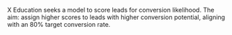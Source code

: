 X Education seeks a model to score leads for conversion likelihood. The aim: assign higher scores to leads with higher conversion potential, aligning with an 80% target conversion rate.
